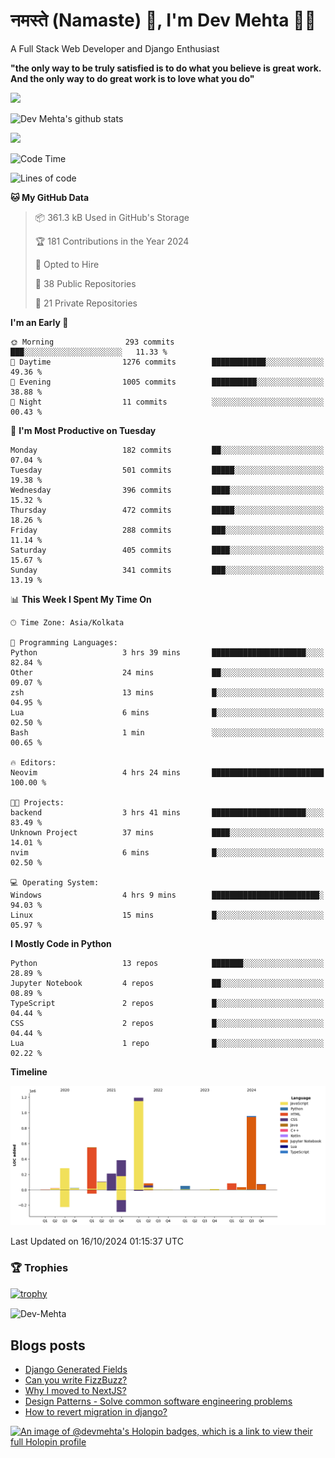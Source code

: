 # नमस्ते (Namaste) :pray:, I'm Dev Mehta :man_technologist:
A Full Stack Web Developer and Django Enthusiast

**"the only way to be truly satisfied is to do what you believe is great work. And the only way to do great work is to love what you do"**

<img src="https://github-readme-stats.vercel.app/api?username=Dev-Mehta&show=reviews,discussions_started,discussions_answered,prs_merged,prs_merged_percentage" />

![Dev Mehta's github stats](https://github-readme-stats.vercel.app/api?username=Dev-Mehta&count_private=true&show_icons=true&theme=nightowl)

<img src="https://komarev.com/ghpvc/?username=Dev-Mehta" />

<!--START_SECTION:waka-->
![Code Time](http://img.shields.io/badge/Code%20Time-411%20hrs%203%20mins-blue)

![Lines of code](https://img.shields.io/badge/From%20Hello%20World%20I%27ve%20Written-4.0%20million%20lines%20of%20code-blue)

**🐱 My GitHub Data** 

> 📦 361.3 kB Used in GitHub's Storage 
 > 
> 🏆 181 Contributions in the Year 2024
 > 
> 💼 Opted to Hire
 > 
> 📜 38 Public Repositories 
 > 
> 🔑 21 Private Repositories 
 > 
**I'm an Early 🐤** 

```text
🌞 Morning                293 commits         ███░░░░░░░░░░░░░░░░░░░░░░   11.33 % 
🌆 Daytime                1276 commits        ████████████░░░░░░░░░░░░░   49.36 % 
🌃 Evening                1005 commits        ██████████░░░░░░░░░░░░░░░   38.88 % 
🌙 Night                  11 commits          ░░░░░░░░░░░░░░░░░░░░░░░░░   00.43 % 
```
📅 **I'm Most Productive on Tuesday** 

```text
Monday                   182 commits         ██░░░░░░░░░░░░░░░░░░░░░░░   07.04 % 
Tuesday                  501 commits         █████░░░░░░░░░░░░░░░░░░░░   19.38 % 
Wednesday                396 commits         ████░░░░░░░░░░░░░░░░░░░░░   15.32 % 
Thursday                 472 commits         █████░░░░░░░░░░░░░░░░░░░░   18.26 % 
Friday                   288 commits         ███░░░░░░░░░░░░░░░░░░░░░░   11.14 % 
Saturday                 405 commits         ████░░░░░░░░░░░░░░░░░░░░░   15.67 % 
Sunday                   341 commits         ███░░░░░░░░░░░░░░░░░░░░░░   13.19 % 
```


📊 **This Week I Spent My Time On** 

```text
🕑︎ Time Zone: Asia/Kolkata

💬 Programming Languages: 
Python                   3 hrs 39 mins       █████████████████████░░░░   82.84 % 
Other                    24 mins             ██░░░░░░░░░░░░░░░░░░░░░░░   09.07 % 
zsh                      13 mins             █░░░░░░░░░░░░░░░░░░░░░░░░   04.95 % 
Lua                      6 mins              █░░░░░░░░░░░░░░░░░░░░░░░░   02.50 % 
Bash                     1 min               ░░░░░░░░░░░░░░░░░░░░░░░░░   00.65 % 

🔥 Editors: 
Neovim                   4 hrs 24 mins       █████████████████████████   100.00 % 

🐱‍💻 Projects: 
backend                  3 hrs 41 mins       █████████████████████░░░░   83.49 % 
Unknown Project          37 mins             ████░░░░░░░░░░░░░░░░░░░░░   14.01 % 
nvim                     6 mins              █░░░░░░░░░░░░░░░░░░░░░░░░   02.50 % 

💻 Operating System: 
Windows                  4 hrs 9 mins        ████████████████████████░   94.03 % 
Linux                    15 mins             █░░░░░░░░░░░░░░░░░░░░░░░░   05.97 % 
```

**I Mostly Code in Python** 

```text
Python                   13 repos            ███████░░░░░░░░░░░░░░░░░░   28.89 % 
Jupyter Notebook         4 repos             ██░░░░░░░░░░░░░░░░░░░░░░░   08.89 % 
TypeScript               2 repos             █░░░░░░░░░░░░░░░░░░░░░░░░   04.44 % 
CSS                      2 repos             █░░░░░░░░░░░░░░░░░░░░░░░░   04.44 % 
Lua                      1 repo              █░░░░░░░░░░░░░░░░░░░░░░░░   02.22 % 
```



**Timeline**

![Lines of Code chart](https://raw.githubusercontent.com/Dev-Mehta/Dev-Mehta/master/assets/bar_graph.png)


 Last Updated on 16/10/2024 01:15:37 UTC
<!--END_SECTION:waka-->

### 🏆 Trophies
[![trophy](https://github-profile-trophy.vercel.app/?username=Dev-Mehta&row=2&column=3&margin-w=15&margin-h=15&no-bg=true&frame=false&theme=onestar)](https://github.com/ryo-ma/github-profile-trophy)

<img align="center" src="https://github-readme-streak-stats.herokuapp.com/?user=Dev-Mehta&" alt="Dev-Mehta" />

## Blogs posts<!-- BLOG-POST-LIST:START -->
- [Django Generated Fields](https://simplifiedweb.netlify.app/django-generated-fields)
- [Can you write FizzBuzz?](https://simplifiedweb.netlify.app/can-you-write-fizzbuzz)
- [Why I moved to NextJS?](https://simplifiedweb.netlify.app/why-i-moved-to-nextjs)
- [Design Patterns - Solve common software engineering problems](https://simplifiedweb.netlify.app/design-patterns-solve-common-software-engineering-problems)
- [How to revert migration in django?](https://simplifiedweb.netlify.app/how-to-revert-migration-in-django)
<!-- BLOG-POST-LIST:END -->

[![An image of @devmehta's Holopin badges, which is a link to view their full Holopin profile](https://holopin.me/devmehta)](https://holopin.io/@devmehta)
